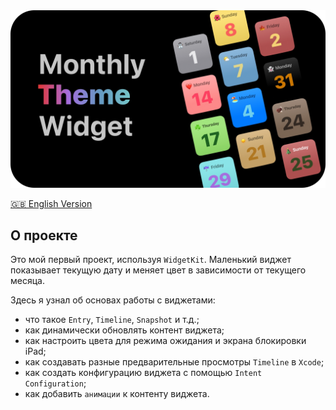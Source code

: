<img width="1000" src="https://raw.githubusercontent.com/artexhibit/SeanAllenWidgetKit/main/Resources/monthly.jpg">

[🇬🇧 English Version](./Monthly/README.md)

## О проекте

Это мой первый проект, используя `WidgetKit`. Маленький виджет показывает текущую дату и меняет цвет в зависимости от текущего месяца.

Здесь я узнал об основах работы с виджетами:

-   что такое `Entry`, `Timeline`, `Snapshot` и т.д.;
-   как динамически обновлять контент виджета;
-   как настроить цвета для режима ожидания и экрана блокировки iPad;
-   как создавать разные предварительные просмотры `Timeline` в `Xcode`;
-   как создать конфигурацию виджета с помощью `Intent Configuration`;
-   как добавить `анимации` к контенту виджета.
